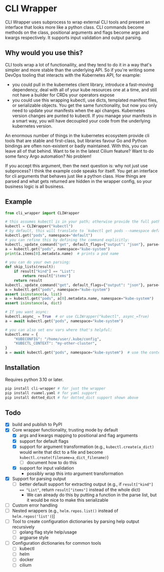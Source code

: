 # CLI Wrapper

CLI Wrapper uses subprocess to wrap external CLI tools and present an interface that looks more like a python class. CLI
commands become methods on the class, positional arguments and flags become args and kwargs respectively. It
supports input validation and output parsing.

## Why would you use this?

CLI tools wrap a lot of functionaility, and they tend to do it in a way that's simpler and more stable than the
underlying API. So if you're writing some DevOps tooling that interacts with the Kubernetes API, for example:

- you could pull in the kubernetes client library, introduce a fast-moving dependency, deal with all of your kube
  resources one at a time, and still not have a builder for CRDs your operators expose
- you could use this wrapping kubectl, use dicts, templated manifest files, or serializable objects.
  You get the same functionality, but now you only need to update your manifests when the api changes. Kubernetes
  version changes are punted to kubectl. If you manage your manifests in a smart way, you will have decoupled your code
  from the underlying kubernetes version.

An enormous number of things in the kubernetes ecosystem provide cli tools that are stable and first-class, but
libraries favour Go and Python bindings are often non-existent or badly maintained. With this, you can leave all of that behind.
Want to tie in the latest Cilium feature? Want to do some fancy Argo automation? No problem!

If you accept this argument, then the next question is: why not just use subprocess? I think the example code speaks for
itself. You get an interface for cli arguments that behaves just like a python class. How things are parsed and what
gets returned are hidden in the wrapper config, so your business logic is all business. 

## Example

```python
from cli_wrapper import CLIWrapper

# this assumes kubectl is in your path; otherwise provide the full path 
kubectl = CLIWrapper("kubectl")
# by default, this will translate to `kubectl get pods --namespace default`, and it will return the text output
kubectl.get("pods", namespace="default")
# you can refine this by defining the command explicitly:
kubectl._update_command("get", default_flags={"output": "json"}, parse=["json", "dotted_dict"])
a = kubectl.get("pods", namespace="kube-system")
print(a.items[0].metadata.name)  # prints a pod name

# you can do your own parsing:
def skip_lists(result):
    if result["kind"] == "List":
        return result["items"]
    return result
kubectl._update_command("get", default_flags={"output": "json"}, parse=["json", skip_lists, "dotted_dict"])
a = kubectl.get("pods", namespace="kube-system")
assert isinstance(a, list)
a = kubectl.get("pods", a[0].metadata.name, namespace="kube-system")
assert isinstance(a, dict)

# If you want async:
kubectl.async_ = True  # or use CLIWrapper("kubectl", async_=True)
a = await kubectl.get("pods", namespace="kube-system")

# you can also set env vars where that's helpful:
kubectl.env = {
    "KUBECONFIG": "/home/user/.kube/config",
    "KUBECTL_CONTEXT": "my-other-cluster",
}
a = await kubectl.get("pods", namespace="kube-system")  # use the context from the env vars
```

## Installation

Requires python 3.10 or later.

```bash
pip install cli-wrapper # for just the wrapper
pip install ruamel.yaml # for yaml support
pip install dotted_dict # for dotted_dict support shown above
```

## Todo

- [x] build and publish to PyPI
- [x] Core wrapper functionality, trusting mode by default
    - [x] args and kwargs mapping to positional and flag arguments
    - [x] support for default flags
    - [x] support for argument transformation (e.g., `kubectl.create(a_dict)` would write that dict to a file and
      become `kubectl.create(filename=a_dict_filename)`)
      - [ ] document how to do this
    - [x] support for input validation
      - possibly wrap this into argument transformation
- [x] Support for parsing output
    - [ ] better default support for extracting output (e.g., if `result["kind"] == "List"`, return `result["items"]`
      instead of the whole dict)
      - We can already do this by putting a function in the parse list, but it would be nice to make this serializable
- [ ] Custom error handling
- [ ] Nested wrappers (e.g., `helm.repos.list()` instead of `helm.repos('list')`)]
- [ ] Tool to create configuration dictionaries by parsing help output recursively
    - [ ] golang flag style help/usage
    - [ ] argparse style
- [ ] Configuration dictionaries for common tools
    - [ ] kubectl
    - [ ] helm
    - [ ] docker
    - [ ] cilium